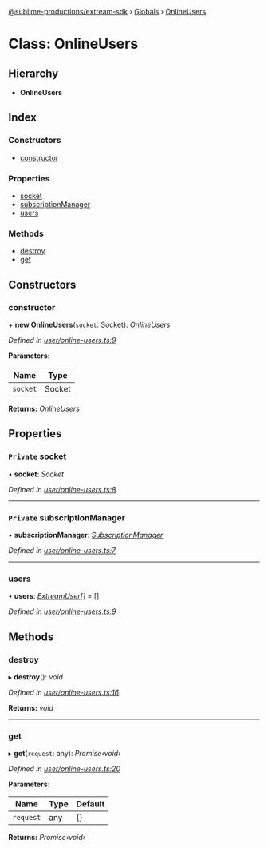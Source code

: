 [@sublime-productions/extream-sdk](../README.md) › [Globals](../globals.md) › [OnlineUsers](onlineusers.md)

# Class: OnlineUsers

## Hierarchy

* **OnlineUsers**

## Index

### Constructors

* [constructor](onlineusers.md#constructor)

### Properties

* [socket](onlineusers.md#private-socket)
* [subscriptionManager](onlineusers.md#private-subscriptionmanager)
* [users](onlineusers.md#users)

### Methods

* [destroy](onlineusers.md#destroy)
* [get](onlineusers.md#get)

## Constructors

###  constructor

\+ **new OnlineUsers**(`socket`: Socket): *[OnlineUsers](onlineusers.md)*

*Defined in [user/online-users.ts:9](https://github.com/Extream-SaaS/ex-sdk/blob/991f539/src/user/online-users.ts#L9)*

**Parameters:**

Name | Type |
------ | ------ |
`socket` | Socket |

**Returns:** *[OnlineUsers](onlineusers.md)*

## Properties

### `Private` socket

• **socket**: *Socket*

*Defined in [user/online-users.ts:8](https://github.com/Extream-SaaS/ex-sdk/blob/991f539/src/user/online-users.ts#L8)*

___

### `Private` subscriptionManager

• **subscriptionManager**: *[SubscriptionManager](subscriptionmanager.md)*

*Defined in [user/online-users.ts:7](https://github.com/Extream-SaaS/ex-sdk/blob/991f539/src/user/online-users.ts#L7)*

___

###  users

• **users**: *[ExtreamUser](../interfaces/extreamuser.md)[]* = []

*Defined in [user/online-users.ts:9](https://github.com/Extream-SaaS/ex-sdk/blob/991f539/src/user/online-users.ts#L9)*

## Methods

###  destroy

▸ **destroy**(): *void*

*Defined in [user/online-users.ts:16](https://github.com/Extream-SaaS/ex-sdk/blob/991f539/src/user/online-users.ts#L16)*

**Returns:** *void*

___

###  get

▸ **get**(`request`: any): *Promise‹void›*

*Defined in [user/online-users.ts:20](https://github.com/Extream-SaaS/ex-sdk/blob/991f539/src/user/online-users.ts#L20)*

**Parameters:**

Name | Type | Default |
------ | ------ | ------ |
`request` | any | {} |

**Returns:** *Promise‹void›*
